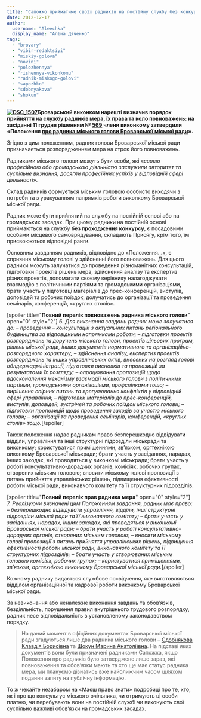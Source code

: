 ```yaml
---
title: "Сапожко прийматиме своїх радників на постійну службу без конкурсу"
date: 2012-12-17
author: 
  username: "Aleechka"
  display_name: "Аліна Дяченко"
tags: 
  - "brovary"
  - "vibir-redaktsiyi"
  - "miskiy-golova"
  - "novini"
  - "polozhennya"
  - "rishennya-vikonkomu"
  - "radnik-miskogo-golovi"
  - "sapozhko"
  - "sdobnyakova"
  - "shokun"
---
```


**[![](https://mpz.brovary.org/wp-content/uploads/2012/12/DSC_1507.jpg "DSC_1507")](https://mpz.brovary.org/wp-content/uploads/2012/12/DSC_1507.jpg)Броварський виконком нарешті визначив порядок прийняття на службу радників мера, їх права та коло повноважень: на засіданні 11 грудня рішенням № [569](http://docs.pravo-znaty.org.ua/p6228/11.12.2012/569) члени виконкому затвердили «Положення [про радника міського голови Броварської міської ради](http://docs.pravo-znaty.org.ua/f?u=https%3A%2F%2Fskydrive.live.com%2Fredir%3Fresid%3D72571393D4771099!159%26amp%3Bauthkey%3D!ANdBhI-qYmx7qYc)».**

Згідно з цим положенням, радник голови Броварської міської ради призначається розпорядженням мера на строк його повноважень.

Радниками міського голови можуть бути особи, які «_своєю професійною або громадською діяльністю заслужили авторитет та суспільне визнання, досягли професійних успіхів у відповідній сфері діяльності_».

Склад радників формується міським головою особисто виходячи з потреби та з урахуванням напрямків роботи виконкому Броварської міської ради.

Радник може бути прийнятий на службу на постійній основі або на громадських засадах. При цьому радники на постійній основі приймаються на службу **без проходження конкурсу**, є посадовими особами місцевого самоврядування, складають Присягу, крім того, їм присвоюються відповідні ранги.

Основним завданням радників, відповідно до «Положення…», є сприяння міському голові у здійсненні його повноважень. Для цього радники можуть залучатися до проведення різноманітних консультацій, підготовки проектів рішень мера, здійснення аналізу та експертиз різних проектів, допомагати своєму керівнику налагоджувати взаємодію з політичними партіями та громадськими організаціями, брати участь у підготовці матеріалів до прес-конференцій, виступів, доповідей та робочих поїздок, долучатись до організації та проведення семінарів, конференцій, «круглих столів».

\[spoiler title="**Повний перелік повноважень радника міського голови**" open="0" style="2"\] _6\. Для виконання завдань радник може залучатися до: – проведення – консультацій з актуальних питань регіонального будівництва за відповідними напрямками роботи; – підготовки проектів розпоряджень та доручень міського голови, проектів цільових програм, рішень міської ради, інших документів нормативного та організаційно-розпорядчого характеру; – здійснення аналізу, експертиз проектів розпоряджень та інших управлінських актів, внесених на розгляд голові облдержадміністрації, підготовки висновків та пропозицій за результатами їх розгляду; – опрацювання пропозицій щодо вдосконалення механізму взаємодії міського голови з політичними партіями, громадськими організаціями, профспілками тощо; – вирішення спірних питань та врегулювання конфліктів у відповідній сфері управління; – підготовки матеріалів до прес-конференцій, виступів, доповідей, зустрічей та робочих поїздок міського голови; – підготовки пропозицій щодо проведення заходів за участю міського голови; – організації та проведення семінарів, конференцій, «круглих столів» тощо._\[/spoiler\]

Також положення надає радникам право безперешкодно відвідувати відділи, управління та інші структурні підрозділи міськради та виконкому; користуватися приміщеннями, зв’язком, оргтехнікою виконкому Броварської міськради; брати участь у засіданнях, нарадах, інших заходах, які проводяться у виконкомі міськради; брати участь у роботі консультативно-дорадчих органів, комісіях, робочих групах, створених міським головою; вносити міському голові пропозиції з питань прийняття управлінських рішень, підвищення ефективності роботи міської ради, виконавчого комітету та її структурних підрозділів.

\[spoiler title="**Повний перелік прав радника мера**" open="0" style="2"\] _7\. Реалізуючи визначені цим Положенням завдання, радник має право:_ _– безперешкодно відвідувати управління, відділи, інші структурні підрозділи міської ради та її виконавчого комітету;_ _– брати участь у засіданнях, нарадах, інших заходах, які проводяться у виконкомі Броварської міської ради;_ _– брати участь у роботі консультативно-дорадчих органів, створених міським головою;_ _– вносити міському голові пропозиції з питань прийняття управлінських рішень, підвищення ефективності роботи міської ради, виконавчого комітету та її структурних підрозділів;_ _– брати участь у створюваних міським головою комісіях, робочих групах;_ _– користуватися приміщеннями, зв’язком, оргтехнікою виконкому Броварської міської ради._\[/spoiler\]

Кожному раднику видається службове посвідчення, яке виготовляється відділом організаційної та кадрової роботи виконкому Броварської міської ради.

За невиконання або неналежне виконання завдань та обов’язків, бездіяльність, порушення правил внутрішнього трудового розпорядку, радник несе відповідальність в установленому законодавством порядку.

> На даний момент в офіційних документах Броварської міської ради згадуються лише два радника міського голови – [Сдобнякова Клавдія Борисівна](http://docs.pravo-znaty.org.ua/p1302/12.04.2012/580-20-06) та [Шокун Марина Анатоліївна](http://docs.pravo-znaty.org.ua/p3622/10.07.2012/302). На підставі яких документів вони були призначені радниками Сапожка, якщо Положення про радників було затверджене лише зараз, які повноваження та обов’язки мають та хто ще має статус радника мера, ми плануємо дізнатись вже найближчим часом шляхом подання запиту на публічну інформацію.

То ж чекайте незабаром на «Маєш право знати» подробиці про те, хто, як і про що консультує міського очільника, чи отримують ці особи платню, чи перебувають вони на постійній службі чи виконують свої суспільно важливі обов’язки на громадських засадах.

